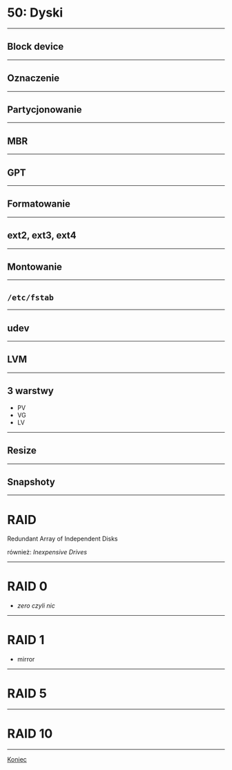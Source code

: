 # 50: Dyski

------
## Block device

------
## Oznaczenie

------
## Partycjonowanie

---
## MBR

---
## GPT

------
## Formatowanie

---
## ext2, ext3, ext4

------
## Montowanie

---
## `/etc/fstab`

------
## udev

------
## LVM

---
## 3 warstwy

- PV
- VG
- LV

---
## Resize

---
## Snapshoty

------
# RAID

Redundant Array of Independent Disks

również: *Inexpensive Drives*

---
# RAID 0

- *zero czyli nic*

---
# RAID 1

- mirror

---
# RAID 5

---
# RAID 10

------
[Koniec](./)
